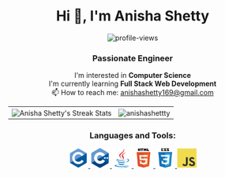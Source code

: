 <h1 align="center">Hi 👋, I'm Anisha Shetty</h1>

<p align="center">
  <img src="https://komarev.com/ghpvc/?username=Anishashettty&label=Profile%20views&color=0e75b6&style=flat" alt="profile-views" />
</p>

<h3 align="center">Passionate Engineer</h3>

<p align="center">
  I'm interested in <strong>Computer Science</strong> <br>
  I'm currently learning <strong>Full Stack Web Development</strong> <br>
  📫 How to reach me: <a href="mailto:anishashetty169@gmail.com">anishashetty169@gmail.com</a>
</p>

<!-- Using a table to align the stats boxes -->
<table align="center">
  <tr>
    <td>
      <img align="center" src="https://github-readme-streak-stats.herokuapp.com?user=Anishashettty&theme=blue-green&hide_border=true" alt="Anisha Shetty's Streak Stats" />
    </td>
    <td>
    

<img align="center" src="https://github-readme-streak-stats.herokuapp.com/?user=anishashettty&" alt="anishashettty" />
    </td>
  </tr>
</table>

<h3 align="center">Languages and Tools:</h3>

<p align="center">
  <a href="https://www.cprogramming.com/" target="_blank" rel="noreferrer">
    <img src="https://raw.githubusercontent.com/devicons/devicon/master/icons/c/c-original.svg" alt="C" width="40" height="40" />
  </a>
  <a href="https://www.w3schools.com/cpp/" target="_blank" rel="noreferrer">
    <img src="https://raw.githubusercontent.com/devicons/devicon/master/icons/cplusplus/cplusplus-original.svg" alt="C++" width="40" height="40" />
  </a>
  <a href="https://www.java.com" target="_blank" rel="noreferrer">
    <img src="https://raw.githubusercontent.com/devicons/devicon/master/icons/java/java-original.svg" alt="Java" width="40" height="40" />
  </a>
  <a href="https://www.w3.org/html/" target="_blank" rel="noreferrer">
    <img src="https://raw.githubusercontent.com/devicons/devicon/master/icons/html5/html5-original-wordmark.svg" alt="HTML" width="40" height="40" />
  </a>
  <a href="https://www.w3schools.com/css/" target="_blank" rel="noreferrer">
    <img src="https://raw.githubusercontent.com/devicons/devicon/master/icons/css3/css3-original-wordmark.svg" alt="CSS" width="40" height="40" />
  </a>
  <a href="https://developer.mozilla.org/en-US/docs/Web/JavaScript" target="_blank" rel="noreferrer">
    <img src="https://raw.githubusercontent.com/devicons/devicon/master/icons/javascript/javascript-original.svg" alt="JavaScript" width="40" height="40" />
  </a>
</p>
